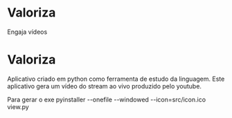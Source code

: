 # Valoriza
 Engaja vídeos
 
# Valoriza
Aplicativo criado em python como ferramenta de estudo da linguagem.
Este aplicativo gera um vídeo do stream ao vivo produzido pelo youtube.

Para gerar o exe
pyinstaller --onefile --windowed --icon=src/icon.ico view.py